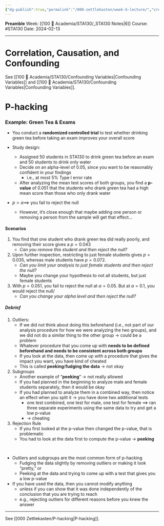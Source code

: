 ```yaml
---
{"dg-publish":true,"permalink":"/000-zettlekasten/week-6-lecture/","created":"2024-02-13T19:48:06.506-05:00","updated":"2024-02-13T21:11:43.652-05:00"}
---
```


**Preamble**
Week: [[100 📒 Academia/STA130/_STA130 Notes\|6]]
Course: #STA130
Date: 2024-02-13

---
# Correlation, Causation, and Confounding

See [[100 📒 Academia/STA130/Confounding Variables\|Confounding Variables]] and [[100 📒 Academia/STA130/Confounding Variables\|Confounding Variables]].

# P-hacking

### Example: Green Tea & Exams

- You conduct a **randomized controlled trial** to test whether drinking green tea before taking an exam improves your overall score

- Study design:
	- Assigned 50 students in STA130 to drink green tea before an exam and 50 students to drink only water
	- Decide on an alpha-level of 0.05, since you want to be reasonably confident in your findings
		- i.e., at most 5% Type I error rate
	- After analyzing the mean test scores of both groups, you find a **p-value** of 0.051 that the students who drank green tea had a high mean score than those who only drank water
- $p > \alpha \implies$ you fail to reject the null
	- However, it’s close enough that maybe adding one person or removing a person from the sample will get that effect…

#### Scenarios
1. You find that one student who drank green tea did really poorly, and removing their score gives a $p = 0.043$
	- *Can you remove this student and then reject the null?*
2. Upon further inspection, restricting to just female students gives $p = 0.035$, whereas male students have $p = 0.072$.
	- *Can you limit your analysis to just female students and then reject the null?*
	- Maybe you change your hypothesis to not all students, but just female students
3. With $p = 0.051$, you fail to reject the null at $\alpha = 0.05$. But at $a = 0.1$, you would reject the null/
	- *Can you change your alpha level and then reject the null?*

##### Debrief
1. Outliers:
	- If we did not think about doing this beforehand (i.e., not part of our analysis procedure for how we were analyzing the two groups), and we did not do a similar thing to the other group → could be a problem
	- Whatever procedure that you come up with **needs to be defined beforehand and needs to be consistent across both groups**
	- If you look at the data, then come up with a procedure that gives the impact you want, you have kind of cheated
	- This is called **peeking**/**fudging the data** → not okay
2. Subgroups
	- Another example of “**peeking**” → not really allowed
	- If you had planned in the beginning to analyze male and female students separately, then it would be okay
	- If you had planned to analyze them in a combined way, then notice an effect when you split it → you have done two additional tests
		- one test combined, one test for male, one test for female $\implies$ ran three separate experiments using the same data to try and get a low p-value
		- → cheating
3. Rejection Rule
	- If you first looked at the p-value then changed the p-value, that is problematic
	- You had to look at the data first to compute the p-value → **peeking**

<br>

- Outliers and subgroups are the most common form of p-hacking
	- Fudging the data slightly by removing outliers or making it look “pretty,” or
	- Peeking at the data and trying to come up with a test that gives you a low p-value
- If you have used the data, then you cannot modify anything
	- unless if you can show that it was done independently of the conclusion that you are trying to reach
	- e.g., rejecting outliers for different reasons before you knew the answer
---

See [[000 Zettlekasten/P-hacking\|P-hacking]].